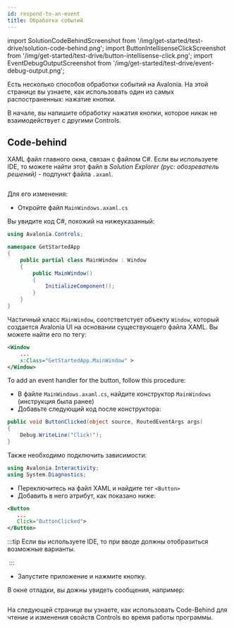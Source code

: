 ```yaml
---
id: respond-to-an-event
title: Обработка событий
---
```


import SolutionCodeBehindScreenshot from '/img/get-started/test-drive/solution-code-behind.png';
import ButtonIntellisenseClickScreenshot from '/img/get-started/test-drive/button-intellisense-click.png';
import EventDebugOutputScreenshot from '/img/get-started/test-drive/event-debug-output.png';

Есть несколько способов обработки событий на Avalonia.
На этой странице вы узнаете, как использовать один из самых распостраненных: нажатие кнопки.

В начале, вы напишите обработку нажатия кнопки, которое никак не взаимодействует с другими Controls.

## Code-behind

XAML файл главного окна, связан с файлом C#. Если вы используете IDE, то можете найти этот файл в *Solution Explorer (рус: обозреватель решений)* - подпункт файла `.axaml`.

<img className="center" src={SolutionCodeBehindScreenshot} alt="" />

Для его изменения:

- Откройте файл `MainWindows.axaml.cs`

Вы увидите код C#, похожий на нижеуказанный:

```csharp
using Avalonia.Controls;

namespace GetStartedApp
{
    public partial class MainWindow : Window
    {
        public MainWindow()
        {
            InitializeComponent();
        }
    }
}
```

Частичный класс `MainWindow`, соотстветстует объекту `Window`, который создается Avalonia UI
на основании существующего файла XAML. Вы можете найти его по тегу:

```xml
<Window 
    ...
    x:Class="GetStartedApp.MainWindow" >
</Window>
```

To add an event handler for the button, follow this procedure:
- В файле `MainWindows.axaml.cs`, найдите конструктор `MainWindows` (инструкция была ранее)
- Добавьте следующий код после конструктора:

```csharp
public void ButtonClicked(object source, RoutedEventArgs args)
{
    Debug.WriteLine("Click!");
}
```

Также необходимо подключить зависимости:

```cs
using Avalonia.Interactivity;
using System.Diagnostics;
```

- Переключитесь на файл XAML и найдите тег `<Button>`
- Добавить в него атрибут, как показано ниже:

```xml
<Button
   ...
   Click="ButtonClicked">
</Button>
```

:::tip
Если вы используете IDE, то при вводе должны отобразиться возможные варианты.

<img className="center" src={ButtonIntellisenseClickScreenshot} alt="" />
:::

- Запустите приложение и нажмите кнопку.

В окне отладки, вы дожны увидеть сообщения, например:

<img className="center" src={EventDebugOutputScreenshot} alt="" />

На следующей странице вы узнаете, как использовать Code-Behind для чтение и изменения свойств Controls во время работы программы.